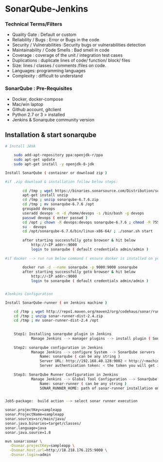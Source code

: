 # SonarQube-Jenkins

### Technical Terms/Filters
- Quality Gate : Default or custom
- Reliability / Bugs : Error or Bugs in the code
- Security / Vulnerabilities :Security bugs or vulnerabilities detection
- Maintainability / Code Smells : Bad smell in code
- Coverage : coverage of the unit / integration test cases
- Duplications : duplicate lines of code/ function/ block/ files
- Size: lines / classes / comments /files on code.
- Languages: programming languages
- Complexity : difficult to understand

### SonarQube : Pre-Requisites
- Docker, docker-compose
- Mac/win laptop
- Github account, gitclient
- Python 2.7 or 3 > installed
- Jenkins & Sonarqube community version 


## Installation & start sonarqube
```sh
# Install JAVA
 
	sudo add-apt-repository ppa:openjdk-r/ppa
	sudo apt-get update
	sudo apt-get install -y openjdk-8-jdk

Install SonarQube ( container or download zip )

#if .zip download & installation follow below steps:
	
		cd /tmp ; wget https://binaries.sonarsource.com/Distribution/sonarqube/sonarqube-6.7.6.zip
		apt-get install unzip 
		cd /tmp ; unzip sonarqube-6.7.6.zip
		cd /tmp ; mv sonarqube-6.7.6 /opt
		groupadd devops
		useradd devops -m -d /home/devops -s /bin/bash -g devops
		passwd devops ( enter passwd )
		cd /opt ; chown -R devops:devops sonarqube-6.7.6 ; chmod -R 755 sonarqube-6.7.6
		su - devops
		cd /opt/sonarqube-6.7.6/bin/linux-x86-64/ ; ./sonar.sh start
	
		after starting successfully goto browser & hit below
			http://<IP addr>:9000
			login to sonarqube ( default credentials admin/admin )
	
#if docker --> run run below command ( ensure docker is installed on your machine )
	
		docker run -d --name sonarqube -p 9000:9000 sonarqube
		after starting successfully goto browser & hit below
			http://<IP addr>:9000
			login to sonarqube ( default credentials admin/admin )


#Jenkins Configuration

Install SonarQube-runner ( on Jenkins machine )

	cd /tmp ; wget http://repo1.maven.org/maven2/org/codehaus/sonar/runner/sonar-runner-dist/2.4/sonar-runner-dist-2.4.zip
	cd /tmp ; unzip sonar-runner-dist-2.4.zip
	cd /tmp ; mv sonar-runner-dist-2.4 /opt
	
 
	Step1: Installing sonarqube plugin in Jenkins
			Manage Jenkins --> manager plugins --> install plugin ( SonarQube Scanner for Jenkins )
			
	Step2: sonarqube configuration in Jenkins
			Manage Jenkins --> configure System --> SonarQube servers --> configure below
				Name: sonarqube ( can be any string )
				Server URL: http://192.168.40.128:9002 < http://<machine IP of where sonarqube is installed>:<port on which sonarqube is running>
				Server authentication token: < the token you will get it when you login to sonarqube console )
				
	Step3: SonarQube Runner Configuration in Jenkins
			Manage Jenkins --> Global Tool Configuration --> SonarQube Scanner --> configure below
				Name: sonar-runner ( can be any string )
				SONAR_RUNNER_HOME: path of sonar-runner installation on Jenkins Server ( /opt/sonar-runner-dist-2.4 )


Job5-package:  build action --> select sonar runner execution

sonar.projectKey=sampleapp
sonar.ProjectName=sampleapp
sonar.sources=src/main/java/
sonar.java.binaries=target/classes/
sonar.language=java
sonar.java.source=1.8

mvn sonar:sonar \
  -Dsonar.projectKey=sampleapp \
  -Dsonar.host.url=http://18.218.176.225:9000 \
  -Dsonar.login=admin
```